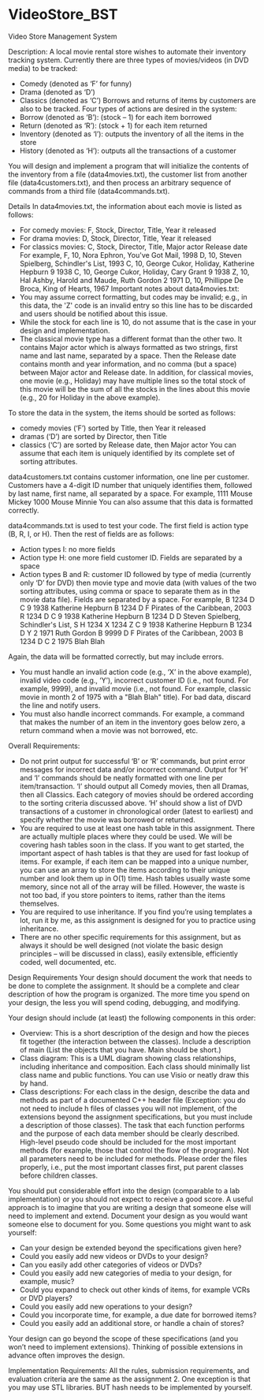 # VideoStore_BST
Video Store Management System

Description:
A local movie rental store wishes to automate their inventory tracking system. Currently there are three types of movies/videos (in DVD media) to be tracked:
-	Comedy (denoted as ‘F’ for funny)
-	Drama (denoted as ‘D’)
-	Classics (denoted as ‘C’)
Borrows and returns of items by customers are also to be tracked. Four types of actions are desired in the system:
-	Borrow (denoted as ‘B’): (stock – 1) for each item borrowed  
-	Return (denoted as ‘R’): (stock + 1) for each item returned
-	Inventory (denoted as ‘I’): outputs the inventory of all the items in the store
-	History (denoted as ‘H’): outputs all the transactions of a customer 

You will design and implement a program that will initialize the contents of the inventory from a file (data4movies.txt), the customer list from another file (data4customers.txt), and then process an arbitrary sequence of commands from a third file (data4commands.txt).

Details
In data4movies.txt, the information about each movie is listed as follows: 
-	For comedy movies: F, Stock, Director, Title, Year it released 
-	For drama movies: D, Stock, Director, Title, Year it released
-	For classics movies: C, Stock, Director, Title, Major actor Release date
For example,
F, 10, Nora Ephron, You've Got Mail, 1998
      D, 10, Steven Spielberg, Schindler's List, 1993
      C, 10, George Cukor, Holiday, Katherine Hepburn 9 1938
      C, 10, George Cukor, Holiday, Cary Grant 9 1938
      Z, 10, Hal Ashby, Harold and Maude, Ruth Gordon 2 1971
      D, 10, Phillippe De Broca, King of Hearts, 1967
Important notes about data4movies.txt:
-	You may assume correct formatting, but codes may be invalid; e.g., in this data, the 'Z' code is an invalid entry so this line has to be discarded and users should be notified about this issue. 
-	While the stock for each line is 10, do not assume that is the case in your design and implementation. 
-	The classical movie type has a different format than the other two. It contains Major actor which is always formatted as two strings, first name and last name, separated by a space. Then the Release date contains month and year information, and no comma (but a space) between Major actor and Release date. In addition, for classical movies, one movie (e.g., Holiday) may have multiple lines so the total stock of this movie will be the sum of all the stocks in the lines about this movie (e.g., 20 for Holiday in the above example). 

To store the data in the system, the items should be sorted as follows:
-	comedy movies (‘F’) sorted by Title, then Year it released 
-	dramas (‘D’) are sorted by Director, then Title 
-	classics (‘C’) are sorted by Release date, then Major actor
You can assume that each item is uniquely identified by its complete set of sorting attributes.  

data4customers.txt contains customer information, one line per customer. Customers have a 4-digit ID number that uniquely identifies them, followed by last name, first name, all separated by a space. For example,
1111 Mouse Mickey
1000 Mouse Minnie
You can also assume that this data is formatted correctly. 

data4commands.txt is used to test your code. The first field is action type (B, R, I, or H). Then the rest of fields are as follows:
-	Action types I: no more fields
-	Action type H: one more field customer ID. Fields are separated by a space
-	Action types B and R: customer ID followed by type of media (currently only ‘D’ for DVD) then movie type and movie data (with values of the two sorting attributes, using comma or space to separate them as in the movie data file). Fields are separated by a space. 
For example,
B 1234 D C 9 1938 Katherine Hepburn
B 1234 D F Pirates of the Caribbean, 2003
R 1234 D C 9 1938 Katherine Hepburn
B 1234 D D Steven Spielberg, Schindler's List,
S
H 1234
X 1234 Z C 9 1938 Katherine Hepburn
B 1234 D Y 2 1971 Ruth Gordon
B 9999 D F Pirates of the Caribbean, 2003
B 1234 D C 2 1975 Blah Blah     

Again, the data will be formatted correctly, but may include errors. 
-	You must handle an invalid action code (e.g., ‘X’ in the above example), invalid video code (e.g., ‘Y’), incorrect customer ID (i.e., not found. For example, 9999), and invalid movie (i.e., not found. For example, classic movie in month 2 of 1975 with a "Blah Blah" title). For bad data, discard the line and notify users.
-	You must also handle incorrect commands. For example, a command that makes the number of an item in the inventory goes below zero, a return command when a movie was not borrowed, etc.



Overall Requirements:    
-	Do not print output for successful ‘B’ or ‘R’ commands, but print error messages for incorrect data and/or incorrect command. Output for ‘H’ and ‘I’ commands should be neatly formatted with one line per item/transaction. ‘I’ should output all Comedy movies, then all Dramas, then all Classics. Each category of movies should be ordered according to the sorting criteria discussed above. ‘H’ should show a list of DVD transactions of a customer in chronological order (latest to earliest) and specify whether the movie was borrowed or returned. 
-	You are required to use at least one hash table in this assignment. There are actually multiple places where they could be used. We will be covering hash tables soon in the class. If you want to get started, the important aspect of hash tables is that they are used for fast lookup of items. For example, if each item can be mapped into a unique number, you can use an array to store the items according to their unique number and look them up in O(1) time. Hash tables usually waste some memory, since not all of the array will be filled. However, the waste is not too bad, if you store pointers to items, rather than the items themselves.
-	You are required to use inheritance. If you find you’re using templates a lot, run it by me, as this assignment is designed for you to practice using inheritance. 
-	There are no other specific requirements for this assignment, but as always it should be well designed (not violate the basic design principles – will be discussed in class), easily extensible, efficiently coded, well documented, etc.

Design Requirements
Your design should document the work that needs to be done to complete the assignment. It should be a complete and clear description of how the program is organized. The more time you spend on your design, the less you will spend coding, debugging, and modifying.
 
Your design should include (at least) the following components in this order:
-	Overview:  This is a short description of the design and how the pieces fit together (the interaction between the classes). Include a description of main (List the objects that you have. Main should be short.)
-	Class diagram:  This is a UML diagram showing class relationships, including inheritance and composition. Each class should minimally list class name and public functions. You can use Visio or neatly draw this by hand. 
-	Class descriptions:  For each class in the design, describe the data and methods as part of a documented C++ header file (Exception: you do not need to include h files of classes you will not implement, of the extensions beyond the assignment specifications, but you must include a description of those classes). The task that each function performs and the purpose of each data member should be clearly described. High-level pseudo code should be included for the most important methods (for example, those that control the flow of the program). Not all parameters need to be included for methods. Please order the files properly, i.e., put the most important classes first, put parent classes before children classes. 
 
You should put considerable effort into the design (comparable to a lab implementation) or you should not expect to receive a good score. A useful approach is to imagine that you are writing a design that someone else will need to implement and extend. Document your design as you would want someone else to document for you. Some questions you might want to ask yourself:
-	Can your design be extended beyond the specifications given here?
-	Could you easily add new videos or DVDs to your design?  
-	Can you easily add other categories of videos or DVDs?  
-	Could you easily add new categories of media to your design, for example, music?  
-	Could you expand to check out other kinds of items, for example VCRs or DVD players?  
-	Could you easily add new operations to your design? 
-	Could you incorporate time, for example, a due date for borrowed items?  
-	Could you easily add an additional store, or handle a chain of stores?
 
Your design can go beyond the scope of these specifications (and you won’t need to implement extensions). Thinking of possible extensions in advance often improves the design.

Implementation Requirements:
All the rules, submission requirements, and evaluation criteria are the same as the assignment 2. One exception is that you may use STL libraries. BUT hash needs to be implemented by yourself.
